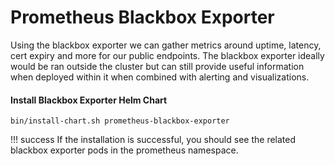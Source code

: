 # Prometheus Blackbox Exporter

Using the blackbox exporter we can gather metrics around uptime, latency, cert expiry and more for our public endpoints.
The blackbox exporter ideally would be ran outside the cluster but can still provide useful information when deployed within it when combined with alerting and visualizations.


#### Install Blackbox Exporter Helm Chart


``` shell
bin/install-chart.sh prometheus-blackbox-exporter
```

!!! success
    If the installation is successful, you should see the related blackbox exporter pods in the prometheus namespace.
